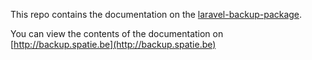 This repo contains the documentation on the [laravel-backup-package](https://github.com/spatie/laravel-backup).

You can view the contents of the documentation on [http://backup.spatie.be](http://backup.spatie.be)
